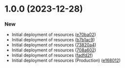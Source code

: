 # 1.0.0 (2023-12-28)


### New

* Initial deployment of resources ([e70ba02](https://github.com/IrezD/python-fastAPI-docker-image-v2/commit/e70ba02dd216a817dbfb8971409c6f189c49b89d))
* Initial deployment of resources ([b7b1ac9](https://github.com/IrezD/python-fastAPI-docker-image-v2/commit/b7b1ac98b90c05d1146c10f55100ae163f1c6d34))
* Initial deployment of resources ([73820a4](https://github.com/IrezD/python-fastAPI-docker-image-v2/commit/73820a499afc0f8bd48bb76b1d121c2f86b7dc00))
* Initial deployment of resources ([708a602](https://github.com/IrezD/python-fastAPI-docker-image-v2/commit/708a602b493234789ad9d1498a8f0b50abf0e8e7))
* Initial deployment of resources ([fadfd2f](https://github.com/IrezD/python-fastAPI-docker-image-v2/commit/fadfd2fe55f8fb9fd9752099f8dcf00e039ae0f2))
* Initial deployment of resources (Production) ([e168012](https://github.com/IrezD/python-fastAPI-docker-image-v2/commit/e16801285be2a3eef667d56cafc49e68ecaa26e1))
